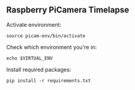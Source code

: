 ## Raspberry PiCamera Timelapse

Activate environment: 

`source picam-env/bin/activate`

Check which environment you're in: 

`echo $VIRTUAL_ENV`

Install required packages:

`pip install -r requirements.txt`

